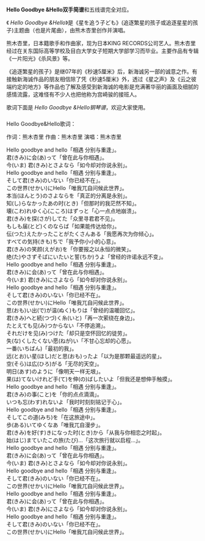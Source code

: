 

**Hello Goodbye &Hello双手简谱**和五线谱完全对应。

《 _Hello Goodbye &Hello_》是《星を追う子ども》(追逐繁星的孩子或追逐星星的孩子)主题曲（也是片尾曲），由熊木杏里创作并演唱。

熊木杏里，日本籍歌手和作曲家，现为日本KING
RECORDS公司艺人。熊木杏里经过在关东国际高等学校及目白大学女子短期大学部学习而毕业。主要作品有专辑《一片阳光》《杀风景》等。

《追逐繁星的孩子》是继07年的《秒速5厘米》后，新海诚另一部的诚意之作。有接触新海诚作品的朋友相信除了凭《秒速5厘米》外，透过《星之声》及《云之彼端约定的地方》等作品也了解及感受到新海诚的电影是充满著华丽的画面及细腻的感情流露，这难怪有不少人也把他称为宫崎骏的接班人。

歌词下面是 _Hello Goodbye &Hello钢琴谱_，欢迎大家使用。

###  
Hello Goodbye&Hello歌词：

作词：熊木杏里 作曲：熊木杏里 演唱：熊木杏里

Hello goodbye and hello「相遇 分别与重逢」。  
君(きみ)に会(あ)って「曾在此与你相遇」。  
今(いま) 君(きみ)とさよなら「如今却对你说永别」。  
Hello goodbye and hello「相遇 分别与重逢」。  
そして君(きみ)のいない「你已经不在」。  
この世界(せかい)にHello「唯我兀自问候此世界」。  
本当(ほんとう)のさよならを「真正的分离是永别」。  
知(し)らなかったあの时(とき)「但那时的我茫然不知」。  
壊(こわ)れゆく心(こころ)はずっと「心一点点地崩溃」。  
君(きみ)を探(さが)してた「众里寻君君不见」。  
もしも届(とど)くのならば「如果能传达给你」。  
伝(つた)えたかったことがたくさんある「我愿再次为你倾心」。  
すべての気持(きも)ちで「我予你小小的心意」。  
君(きみ)の笑颜(えがお)を「你要报之以永恒的微笑」。  
绝(た)やさずそばにいたいと誓(ちか)うよ「曾经的许诺永远不变」。  
Hello goodbye and hello「相遇 分别与重逢」。  
君(きみ)に会(あ)って「曾在此与你相遇」。  
今(いま) 君(きみ)にさよなら「如今却对你说永别」。  
Hello goodbye and hello「相遇 分别与重逢」。  
そして君(きみ)のいない「你已经不在」。  
この世界(せかい)にHello「唯我兀自问候此世界」。  
思(おも)い出(で)が温(ぬく)もりは「曾经的温暖回忆」。  
君(きみ)へと続(つづ)く糸(いと)「再一次萦绕在身边」。  
たとえても见(み)つからない「不停追溯」。  
それだけを见(み)つけた「却只是空怀回忆的徒劳」。  
失(な)くしたくない愿(ねが)い「不甘心忘却的心愿」。  
一番(いちばん)「最初的我」。  
远(とお)い星(ほし)だと思(おも)ったよ「以为是那颗最遥远的星」。  
空(そら)は広(ひろ)がる「无尽的天空」。  
明日(あす)のように「像明天一样无垠」。  
果(は)てないけれど手(て)を伸(の)ばしたいよ「但我还是想伸手触摸」。  
Hello goodbye and hello「相遇 分别与重逢」。  
君(きみ)の事(こと)を「你的点点滴滴」。  
いつも忘(わす)れないよ「我时时刻刻铭记于心」。  
Hello goodbye and hello「相遇 分别与重逢」。  
そしてこの道(みち)を「在这旅途中」。  
歩(ある)いてゆくなあ「唯我兀自漫步」。  
君(きみ)を好(す)きになった时(とき)から「从我与你相恋之时起」。  
始(はじ)まていたこの旅(たび)...「这次旅行就以启程...」。  
Hello goodbye and hello「相遇 分别与重逢」。  
君(きみ)に会(あ)って「曾在此与你相遇」。  
今(いま) 君(きみ)とさよなら「如今却对你说永别」。  
Hello goodbye and hello「相遇 分别与重逢」。  
そして君(きみ)のいない「你已经不在」。  
この世界(せかい)にHello「唯我兀自问候此世界」。  
Hello goodbye and hello「相遇 分别与重逢」。  
君(きみ)に会(あ)って「曾在此与你相遇」。  
今(いま) 君(きみ)にさよなら「如今却对你说永别」。  
Hello goodbye and hello「相遇 分别与重逢」。  
そして君(きみ)のいない「你已经不在」。  
この世界(せかい)にHello「唯我兀自问候此世界」。


